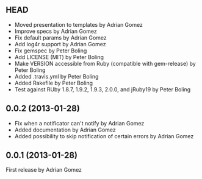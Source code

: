 ## HEAD
- Moved presentation to templates by Adrian Gomez
- Improve specs by Adrian Gomez
- Fix default params by Adrian Gomez
- Add log4r support by Adrian Gomez
- Fix gemspec by Peter Boling
- Add LICENSE (MIT) by Peter Boling
- Make VERSION accessible from Ruby (compatible with gem-release) by Peter Boling
- Added .travis.yml by Peter Boling
- Added Rakefile by Peter Boling
- Test against RUby 1.8.7, 1.9.2, 1.9.3, 2.0.0, and jRuby19 by Peter Boling

## 0.0.2 (2013-01-28)
- Fix when a notificator can't notify by Adrian Gomez
- Added documentation by Adrian Gomez
- Added possibility to skip notification of certain errors by Adrian Gomez

## 0.0.1 (2013-01-28)

First release by Adrian Gomez

